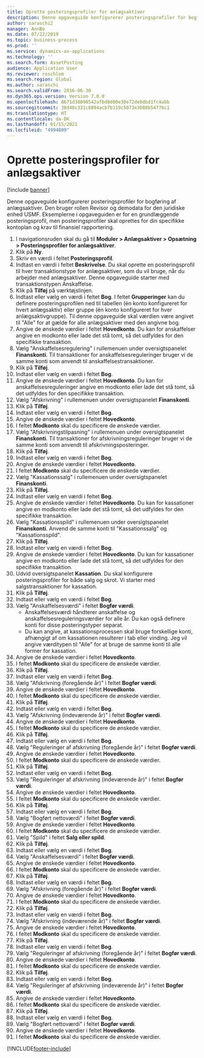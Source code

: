 ```yaml
---
title: Oprette posteringsprofiler for anlægsaktiver
description: Denne opgaveguide konfigurerer posteringsprofiler for bogføring af anlægsaktiver.
author: saraschi2
manager: AnnBe
ms.date: 07/22/2019
ms.topic: business-process
ms.prod: ''
ms.service: dynamics-ax-applications
ms.technology: ''
ms.search.form: AssetPosting
audience: Application User
ms.reviewer: roschlom
ms.search.region: Global
ms.author: saraschi
ms.search.validFrom: 2016-06-30
ms.dyn365.ops.version: Version 7.0.0
ms.openlocfilehash: 8671d38098542afbd8d00e30e72de8dbd1fc4abb
ms.sourcegitcommit: 38d40c331c8894acb7b119c5073e3088b54776c1
ms.translationtype: HT
ms.contentlocale: da-DK
ms.lasthandoff: 01/15/2021
ms.locfileid: "4994809"
---
```

# <a name="set-up-fixed-asset-posting-profiles"></a>Oprette posteringsprofiler for anlægsaktiver

[!include [banner](../../includes/banner.md)]

Denne opgaveguide konfigurerer posteringsprofiler for bogføring af anlægsaktiver.  Den bruger rollen Revisor og demodata for den juridiske enhed USMF.  Eksemplerne i opgaveguiden er for en grundlæggende posteringsprofil, men posteringsprofiler skal oprettes for din specifikke kontoplan og krav til finansiel rapportering.

1. I navigationsruden skal du gå til **Moduler > Anlægsaktiver > Opsætning > Posteringsprofiler for anlægsaktiver**.
2. Klik på **Ny**.
3. Skriv en værdi i feltet **Posteringsprofil**.
4. Indtast en værdi i feltet **Beskrivelse**. Du skal oprette en posteringsprofil til hver transaktionstype for anlægsaktiver, som du vil bruge, når du arbejder med anlægsaktiver. Denne opgaveguide starter med transaktionstypen Anskaffelse.  
5. Klik på **Tilføj** på værktøjslinjen.
6. Indtast eller vælg en værdi i feltet **Bog**. I feltet **Grupperinger** kan du definere posteringsprofilen ned til tabellen (én konto konfigureret for hvert anlægsaktiv) eller gruppe (én konto konfigureret for hver anlægsaktivgruppe). Til denne opgaveguide skal værdien være angivet til "Alle" for at gælde for alle anlægsaktiver med den angivne bog.  
7. Angive de ønskede værdier i feltet **Hovedkonto**. Du kan for anskaffelser angive en modkonto eller lade det stå tomt, så det udfyldes for den specifikke transaktion.    
8. Vælg "Anskaffelsesregulering" i rullemenuen under oversigtspanelet **Finanskonti**. Til transaktioner for anskaffelsesreguleringer bruger vi de samme konti som anvendt til anskaffelsestransaktioner.  
9. Klik på **Tilføj**.
10. Indtast eller vælg en værdi i feltet **Bog**.
11. Angive de ønskede værdier i feltet **Hovedkonto**. Du kan for anskaffelsesreguleringer angive en modkonto eller lade det stå tomt, så det udfyldes for den specifikke transaktion.    
12. Vælg "Afskrivning" i rullemenuen under oversigtspanelet **Finanskonti**.
13. Klik på **Tilføj**.
14. Indtast eller vælg en værdi i feltet **Bog**.
15. Angive de ønskede værdier i feltet **Hovedkonto**.
16. I feltet **Modkonto** skal du specificere de ønskede værdier.
17. Vælg "Afskrivningstilpasning" i rullemenuen under oversigtspanelet **Finanskonti**. Til transaktioner for afskrivningsreguleringer bruger vi de samme konti som anvendt til afskrivningsposteringer.  
18. Klik på **Tilføj**.
19. Indtast eller vælg en værdi i feltet **Bog**.
20. Angive de ønskede værdier i feltet **Hovedkonto**.
21. I feltet **Modkonto** skal du specificere de ønskede værdier.
22. Vælg "Kassationssalg" i rullemenuen under oversigtspanelet **Finanskonti**.
23. Klik på **Tilføj**.
24. Indtast eller vælg en værdi i feltet **Bog**.
25. Angive de ønskede værdier i feltet **Hovedkonto**. Du kan for kassationer angive en modkonto eller lade det stå tomt, så det udfyldes for den specifikke transaktion.  
26. Vælg "Kassationsspild" i rullemenuen under oversigtspanelet **Finanskonti**. Anvend de samme konti til "Kassationssalg" og "Kassationsspild".  
27. Klik på **Tilføj**.
28. Indtast eller vælg en værdi i feltet **Bog**.
29. Angive de ønskede værdier i feltet **Hovedkonto**. Du kan for kassationer angive en modkonto eller lade det stå tomt, så det udfyldes for den specifikke transaktion.  
30. Udvid oversigtspanelet **Kassation**. Du skal konfigurere posteringsprofiler for både salg og skrot.  Vi starter med salgstransaktioner for kassation.  
31. Klik på **Tilføj**.
32. Indtast eller vælg en værdi i feltet **Bog**.
33. Vælg "Anskaffelsesværdi" i feltet **Bogfør værdi**.
    * Anskaffelsesværdi håndterer anskaffelse og anskaffelsesreguleringsværdier for alle år. Du kan også definere konti for disse posteringstyper separat.  
    * Du kan angive, at kassationsprocessen skal bruge forskellige konti, afhængigt af om kassationen resulterer i tab eller vinding. Jeg vil angive værditypen til "Alle" for at bruge de samme konti til alle former for kassation.  
34. Angive de ønskede værdier i feltet **Hovedkonto**.
35. I feltet **Modkonto** skal du specificere de ønskede værdier.
36. Klik på **Tilføj**.
37. Indtast eller vælg en værdi i feltet **Bog**.
38. Vælg "Afskrivning (foregående år)" i feltet **Bogfør værdi**.  
38. Angive de ønskede værdier i feltet **Hovedkonto**.
39. I feltet **Modkonto** skal du specificere de ønskede værdier.
40. Klik på **Tilføj**.
41. Indtast eller vælg en værdi i feltet **Bog**.
42. Vælg "Afskrivning (indeværende år)" i feltet **Bogfør værdi**.
43. Angive de ønskede værdier i feltet **Hovedkonto**.
44. I feltet **Modkonto** skal du specificere de ønskede værdier.
45. Klik på **Tilføj**.
46. Indtast eller vælg en værdi i feltet **Bog**.
47. Vælg "Reguleringer af afskrivning (foregående år)" i feltet **Bogfør værdi**.
48. Angive de ønskede værdier i feltet **Hovedkonto**.
49. I feltet **Modkonto** skal du specificere de ønskede værdier.
50. Klik på **Tilføj**.
51. Indtast eller vælg en værdi i feltet **Bog**.
52. Vælg "Reguleringer af afskrivning (indeværende år)" i feltet **Bogfør værdi**.
53. Angive de ønskede værdier i feltet **Hovedkonto**.
54. I feltet **Modkonto** skal du specificere de ønskede værdier.
55. Klik på **Tilføj**.
56. Indtast eller vælg en værdi i feltet **Bog**.
57. Vælg "Bogført nettoværdi" i feltet **Bogfør værdi**.
58. Angive de ønskede værdier i feltet **Hovedkonto**.
59. I feltet **Modkonto** skal du specificere de ønskede værdier.
60. Vælg "Spild" i feltet **Salg eller spild**.
61. Klik på **Tilføj**.
62. Indtast eller vælg en værdi i feltet **Bog**.
63. Vælg "Anskaffelsesværdi" i feltet **Bogfør værdi**.
64. Angive de ønskede værdier i feltet **Hovedkonto**.
65. I feltet **Modkonto** skal du specificere de ønskede værdier.
66. Klik på **Tilføj**.
67. Indtast eller vælg en værdi i feltet **Bog**.
67. Vælg "Afskrivning (foregående år)" i feltet **Bogfør værdi**.  
68. Angive de ønskede værdier i feltet **Hovedkonto**.
69. I feltet **Modkonto** skal du specificere de ønskede værdier.
70. Klik på **Tilføj**.
71. Indtast eller vælg en værdi i feltet **Bog**.
72. Vælg "Afskrivning (indeværende år)" i feltet **Bogfør værdi**.
73. Angive de ønskede værdier i feltet **Hovedkonto**.
74. I feltet **Modkonto** skal du specificere de ønskede værdier.
75. Klik på **Tilføj**.
76. Indtast eller vælg en værdi i feltet **Bog**.
77. Vælg "Reguleringer af afskrivning (foregående år)" i feltet **Bogfør værdi**.
78. Angive de ønskede værdier i feltet **Hovedkonto**.
79. I feltet **Modkonto** skal du specificere de ønskede værdier.
80. Klik på **Tilføj**.
81. Indtast eller vælg en værdi i feltet **Bog**.
82. Vælg "Reguleringer af afskrivning (indeværende år)" i feltet **Bogfør værdi**.
83. Angive de ønskede værdier i feltet **Hovedkonto**.
84. I feltet **Modkonto** skal du specificere de ønskede værdier.
85. Klik på **Tilføj**.
86. Indtast eller vælg en værdi i feltet **Bog**.
87. Vælg "Bogført nettoværdi" i feltet **Bogfør værdi**.
88. Angive de ønskede værdier i feltet **Hovedkonto**.
89. I feltet **Modkonto** skal du specificere de ønskede værdier.



[!INCLUDE[footer-include](../../../includes/footer-banner.md)]